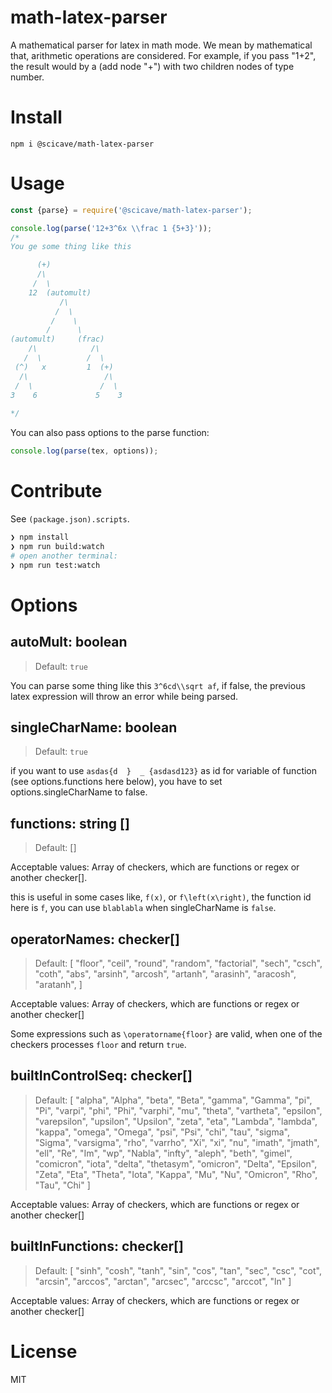 # math-latex-parser
A mathematical parser for latex in math mode. We mean by mathematical that, arithmetic operations are considered. For example, if you pass "1+2", the result would by a (add node "+") with two children nodes of type number.

# Install

```
npm i @scicave/math-latex-parser
```

# Usage

```js
const {parse} = require('@scicave/math-latex-parser'); 

console.log(parse('12+3^6x \\frac 1 {5+3}'));
/*
You ge some thing like this

      (+)
      /\
     /  \
    12  (automult)
           /\
          /  \
         /    \
        /      \
(automult)     (frac)
    /\            /\
   /  \          /  \
 (^)   x         1  (+)
  /\                 /\ 
 /  \               /  \
3    6             5    3
    
*/
```

You can also pass options to the parse function:

```js
console.log(parse(tex, options));
```

# Contribute

See `(package.json).scripts`.

```sh
❯ npm install
❯ npm run build:watch
# open another terminal:
❯ npm run test:watch
```

# Options

## autoMult: boolean
> Default: `true`

You can parse some thing like this `3^6cd\\sqrt af`, if false, the previous latex expression will throw an error while being parsed.

## singleCharName: boolean
> Default: `true`

if you want to use `asdas{d  }  _ {asdasd123}` as id for variable of function (see options.functions here below), you have to set options.singleCharName to false.

## functions: string []
> Default: []

Acceptable values: Array of checkers, which are functions or regex or another checker[].

this is useful in some cases like, `f(x)`, or `f\left(x\right)`, the function id here is `f`, you can use `blablabla` when singleCharName is `false`.

## operatorNames: checker[]
> Default: [
        "floor", "ceil", "round", "random", "factorial",
        "sech", "csch", "coth", "abs", "arsinh", "arcosh",
        "artanh", "arasinh", "aracosh", "aratanh",
      ]

Acceptable values: Array of checkers, which are functions or regex or another checker[]

Some expressions such as `\operatorname{floor}` are valid, when one of the checkers processes `floor` and return `true`.

## builtInControlSeq: checker[]
> Default: [
      "alpha", "Alpha", "beta", "Beta", "gamma", "Gamma", "pi", "Pi", "varpi", "phi", "Phi",
      "varphi", "mu", "theta", "vartheta", "epsilon", "varepsilon", "upsilon", "Upsilon",
      "zeta", "eta", "Lambda", "lambda", "kappa", "omega", "Omega", "psi", "Psi",
      "chi", "tau", "sigma", "Sigma", "varsigma", "rho", "varrho", "Xi", "xi", "nu",
      "imath", "jmath", "ell", "Re", "Im", "wp", "Nabla", "infty", "aleph", "beth",
      "gimel", "comicron", "iota", "delta", "thetasym", "omicron", "Delta", "Epsilon",
      "Zeta", "Eta", "Theta", "Iota", "Kappa", "Mu", "Nu", "Omicron", "Rho", "Tau", "Chi"
    ]

Acceptable values: Array of checkers, which are functions or regex or another checker[]

## builtInFunctions: checker[]
> Default: [
      "sinh", "cosh", "tanh", 
      "sin", "cos", "tan", "sec", "csc", "cot",
      "arcsin", "arccos", "arctan", "arcsec", "arccsc", "arccot",
      "ln"
    ]

Acceptable values: Array of checkers, which are functions or regex or another checker[]


# License

MIT
